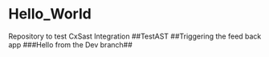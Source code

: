 # Hello_World
Repository to test CxSast Integration
##TestAST
##Triggering the feed back app
###Hello from the Dev branch##
###